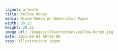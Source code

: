 ```yaml
---
layout: artwork
title: Yellow Honey
media: Mixed Media on Watercolor Paper
width: 20.25
height: 29.25
image_url: /images/illustrations/yellow-honey.jpg
date: 2011-09-01 09:00:00
tags: illustrations sogan
---
```

